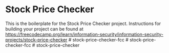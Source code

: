 # Stock Price Checker

This is the boilerplate for the Stock Price Checker project. Instructions for building your project can be found at https://freecodecamp.org/learn/information-security/information-security-projects/stock-price-checker
#   s t o c k - p r i c e - c h e c k e r - f c c  
 #   s t o c k - p r i c e - c h e c k e r - f c c  
 #   s t o c k - p r i c e - c h e c k e r  
 